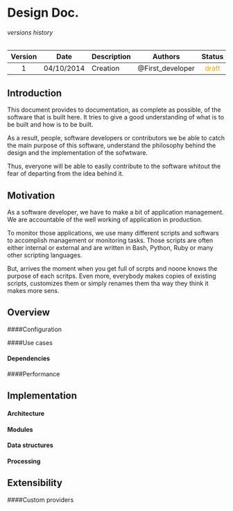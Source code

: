 # Design Doc.



###### versions history 
| Version      | Date			| Description  	| Authors         |Status|
| :---------: | :-------------:| ---------| ----------------|:--:|
| 1            | 04/10/2014    | Creation 		|@First_developer |<span style="color:orange">draft</span>|

<!--| 2            | 04/10/2014    | Creation 		|@First_developer |<span style="color:orange">draft</span>|
-->


## Introduction

This document provides to documentation, as complete as possible, of the software that is built here. It tries to give a good understanding of what is to be built and how is to be built. 

As a result, people, software developers or contributors we be able to catch the main purpose of this software, understand the philosophy behind the design and the implementation of the sofwtware. 

Thus, everyone will be able to easily contribute to the software whitout the fear of departing from the idea behind it.


## Motivation
As a software developer, we have to make a bit of application management. We are accountable of the well working of application in production. 

To monitor those applications, we use many different scripts and softwars to accomplish management  or monitoring tasks. Those scripts are often either internal or external and are  written in Bash, Python, Ruby or many other scripting languages. 

But, arrives the moment when you get full of scrpts and noone knows the purpose of each scritps. Even more, everybody makes copies of existing scripts, customizes them or simply renames them tha way they think it makes more sens.

  


## Overview




####Configuration


####Use cases

#### Dependencies

####Performance



## Implementation


#### Architecture  


#### Modules


#### Data structures  


#### Processing  

## Extensibility

####Custom providers



